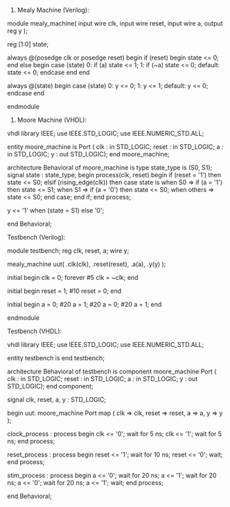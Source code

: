 

1. Mealy Machine (Verilog):

module mealy_machine(
	input wire clk,
	input wire reset,
	input wire a,
	output reg y
);

reg [1:0] state;

always @(posedge clk or posedge reset) begin
	if (reset) begin
		state <= 0;
	end else begin
		case (state)
			0: if (a) state <= 1;
			1: if (~a) state <= 0;
			default: state <= 0;
		endcase
	end
end

always @(state) begin
	case (state)
		0: y <= 0;
		1: y <= 1;
		default: y <= 0;
	endcase
end

endmodule


1. Moore Machine (VHDL):

vhdl
library IEEE;
use IEEE.STD_LOGIC;
use IEEE.NUMERIC_STD.ALL;

entity moore_machine is
Port ( clk : in STD_LOGIC;
reset : in STD_LOGIC;
a : in STD_LOGIC;
y : out STD_LOGIC);
end moore_machine;

architecture Behavioral of moore_machine is
type state_type is (S0, S1);
signal state : state_type;
begin
process(clk, reset)
begin
	if (reset = '1') then
		state <= S0;
	elsif (rising_edge(clk)) then
		case state is
			when S0 => if (a = '1') then state <= S1;
			when S1 => if (a = '0') then state <= S0;
			when others => state <= S0;
		end case;
	end if;
end process;

y <= '1' when (state = S1) else '0';

end Behavioral;


Testbench (Verilog):

module testbench;
reg clk, reset, a;
wire y;

mealy_machine uut(
	.clk(clk),
	.reset(reset),
	.a(a),
	.y(y)
);

initial begin
	clk = 0;
	forever #5 clk = ~clk;
end

initial begin
	reset = 1; #10 reset = 0;
end

initial begin
	a = 0; #20 a = 1; #20 a = 0; #20 a = 1;
end

endmodule


Testbench (VHDL):

vhdl
library IEEE;
use IEEE.STD_LOGIC;
use IEEE.NUMERIC_STD.ALL;

entity testbench is
end testbench;

architecture Behavioral of testbench is
component moore_machine
Port ( clk : in STD_LOGIC;
reset : in STD_LOGIC;
a : in STD_LOGIC;
y : out STD_LOGIC);
end component;

signal clk, reset, a, y : STD_LOGIC;

begin
uut: moore_machine
Port map (
	clk => clk,
	reset => reset,
	a => a,
	y => y
);

clock_process : process
begin
	clk <= '0';
	wait for 5 ns;
	clk <= '1';
	wait for 5 ns;
end process;

reset_process : process
begin
	reset <= '1';
	wait for 10 ns;
	reset <= '0';
	wait;
end process;

stim_process : process
begin
	a <= '0';
	wait for 20 ns;
	a <= '1';
	wait for 20 ns;
	a <= '0';
	wait for 20 ns;
	a <= '1';
	wait;
end process;

end Behavioral;
